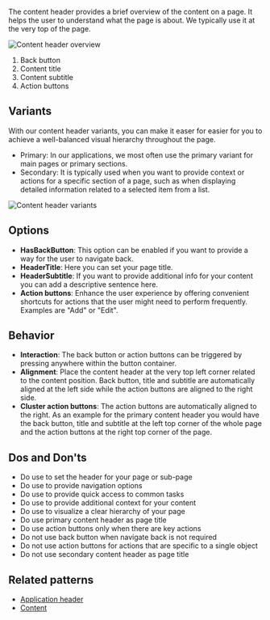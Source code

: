 The content header provides a brief overview of the content on a page. It helps the user to understand what the page is about.
We typically use it at the very top of the page.

![Content header overview](https://www.figma.com/file/wEptRgAezDU1z80Cn3eZ0o/iX-Pattern-Illustrations?type=design&node-id=2250-4784&mode=design&t=XmCepM9jPR9PImPw-4)
 
1. Back button 
2. Content title
3. Content subtitle
4. Action buttons

## Variants
With our content header variants, you can make it easer for easier for you to achieve a well-balanced visual hierarchy throughout the page.

* Primary: In our applications, we most often use the primary variant for main pages or primary sections.
* Secondary: It is typically used when you want to provide context or actions for a specific section of a page, such as when displaying detailed information related to a selected item from a list.

![Content header variants](https://www.figma.com/file/wEptRgAezDU1z80Cn3eZ0o/iX-Pattern-Illustrations?type=design&node-id=2250-9102&mode=design&t=XmCepM9jPR9PImPw-4)

## Options
- **HasBackButton**: This option can be enabled if you want to provide a way for the user to navigate back.
- **HeaderTitle**: Here you can set your page title.
- **HeaderSubtitle**: If you want to provide additional info for your content you can add a descriptive sentence here.
- **Action buttons**: Enhance the user experience by offering convenient shortcuts for actions that the user might need to perform frequently. Examples are "Add" or "Edit".

## Behavior 
- **Interaction**: The back button or action buttons can be triggered by pressing anywhere within the button container.
- **Alignment**: Place the content header at the very top left corner related to the content position. Back button, title and subtitle are automatically aligned at the left side while the action buttons are aligned to the right side.
- **Cluster action buttons**: The action buttons are automatically aligned to the right. As an example for the primary content header you would have the back button, title and subtitle at the left top corner of the whole page and the action buttons at the right top corner of the page.

## Dos and Don'ts
- Do use to set the header for your page or sub-page
- Do use to provide navigation options
- Do use to provide quick access to common tasks
- Do use to provide additional context for your content
- Do use to visualize a clear hierarchy of your page
- Do use primary content header as page title
- Do use action buttons only when there are key actions
- Do not use back button when navigate back is not required
- Do not use action buttons for actions that are specific to a single object
- Do not use secondary content header as page title

## Related patterns

- [Application header](./application-frame/application-header.md)
- [Content](./application-frame/content.md) 
